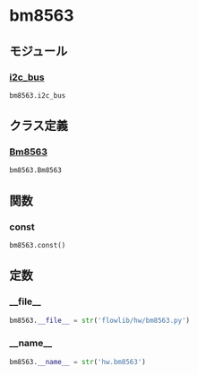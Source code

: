 # bm8563

## モジュール

### [i2c\_bus](../i2c_bus/)
```python
bm8563.i2c_bus
```
## クラス定義
### [Bm8563](../../class/bm8563.Bm8563/)
```python
bm8563.Bm8563
```
## 関数
### const
```python
bm8563.const()
```
## 定数
### \_\_file\_\_
```python
bm8563.__file__ = str('flowlib/hw/bm8563.py')
```
### \_\_name\_\_
```python
bm8563.__name__ = str('hw.bm8563')
```
